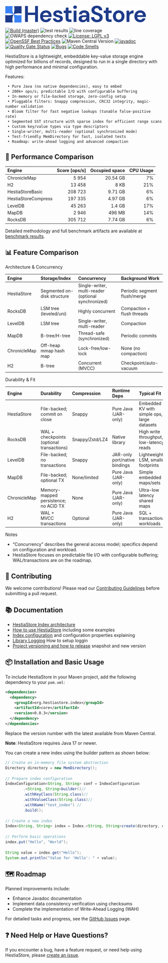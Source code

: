 ![HestiaStore logo](./images/logo.png)

[![Build (master)](https://github.com/jajir/HestiaStore/actions/workflows/maven.yml/badge.svg?branch=master)](https://github.com/jajir/HestiaStore/actions/workflows/maven.yml?query=branch%3Amain)
![test results](https://gist.githubusercontent.com/jajir/a613341fb9d9d0c6a426b42a714700b7/raw/badge-main.svg)
![line coverage](https://gist.githubusercontent.com/jajir/a613341fb9d9d0c6a426b42a714700b7/raw/jacoco-badge-main.svg)
![OWAPS dependency check](https://gist.githubusercontent.com/jajir/a613341fb9d9d0c6a426b42a714700b7/raw/badge-owasp-main.svg)
[![License: LGPL v3](https://img.shields.io/badge/License-LGPL%20v3-blue.svg)](https://www.gnu.org/licenses/lgpl-3.0)
[![OpenSSF Best Practices](https://www.bestpractices.dev/projects/10654/badge)](https://www.bestpractices.dev/projects/10654)
![Maven Central Version](https://img.shields.io/maven-central/v/org.hestiastore.index/core)
[![javadoc](https://javadoc.io/badge2/org.hestiastore.index/core/javadoc.svg)](https://javadoc.io/doc/org.hestiastore.index/core)
[![Quality Gate Status](https://sonarcloud.io/api/project_badges/measure?project=jajir_HestiaStore&metric=alert_status)](https://sonarcloud.io/summary/new_code?id=jajir_HestiaStore)
[![Bugs](https://sonarcloud.io/api/project_badges/measure?project=jajir_HestiaStore&metric=bugs)](https://sonarcloud.io/summary/new_code?id=jajir_HestiaStore)
[![Code Smells](https://sonarcloud.io/api/project_badges/measure?project=jajir_HestiaStore&metric=code_smells)](https://sonarcloud.io/summary/new_code?id=jajir_HestiaStore)

HestiaStore is a lightweight, embeddable key-value storage engine optimized for billions of records, designed to run in a single directory with high performance and minimal configuration.

Features:

```plaintext
 • Pure Java (no native dependencies), easy to embed
 • 200k+ ops/s; predictable I/O with configurable buffering
 • In-memory or file-backed storage, zero-config setup
 • Pluggable filters: Snappy compression, CRC32 integrity, magic-number validation
 • Bloom filter for fast negative lookups (tunable false-positive rate)
 • Segmented SST structure with sparse index for efficient range scans
 • Custom key/value types via type descriptors
 • Single-writer, multi-reader (optional synchronized mode)
 • Test-friendly MemDirectory for fast, isolated tests
 • Roadmap: write-ahead logging and advanced compaction
```

## 🚀 Performance Comparison

| Engine | Score [ops/s] | Occupied space | CPU Usage |
|:-------|--------------:|---------------:|----------:|
| ChronicleMap |         5 954 | 20.54 GB | 7% |
| H2 |        13 458 | 8 KB | 21% |
| HestiaStoreBasic |       208 723 | 9.71 GB | 6% |
| HestiaStoreCompress |       197 335 | 4.97 GB | 6% |
| LevelDB |        45 263 | 1.4 GB | 17% |
| MapDB |         2 946 | 496 MB | 14% |
| RocksDB |       305 712 | 7.74 GB | 6% |

Detailed methodology and full benchmark artifacts are available at [benchmark results](https://hestiastore.org/benchmark-results/).

## 📊 Feature Comparison

Architecture & Concurrency

| Engine | Storage/Index | Concurrency | Background Work |
|:--|:--|:--|:--|
| HestiaStore | Segmented on-disk structure | Single-writer, multi-reader (optional synchronized) | Periodic segment flush/merge |
| RocksDB | LSM tree (leveled/uni) | Highly concurrent | Compaction + flush threads |
| LevelDB | LSM tree | Single-writer, multi-reader | Compaction |
| MapDB | B-tree/H-tree | Thread-safe (synchronized) | Periodic commits |
| ChronicleMap | Off-heap mmap hash map | Lock-free/low-lock | None (no compaction) |
| H2 | B-tree | Concurrent (MVCC) | Checkpoint/auto-vacuum |

Durability & Fit

| Engine | Durability | Compression | Runtime Deps | Typical Fit |
|:--|:--|:--|:--|:--|
| HestiaStore | File-backed; commit on close | Snappy | Pure Java (JAR-only) | Embedded KV with simple ops, large datasets |
| RocksDB | WAL + checkpoints (optional transactions) | Snappy/Zstd/LZ4 | Native library | High write throughput, low-latency reads |
| LevelDB | File-backed; no transactions | Snappy | JAR-only port/native bindings | Lightweight LSM, smaller footprints |
| MapDB | File-backed; optional TX | None/limited | Pure Java (JAR-only) | Simple embedded maps/sets |
| ChronicleMap | Memory-mapped persistence; no ACID TX | None | Pure Java (JAR-only) | Ultra-low latency shared maps |
| H2 | WAL + MVCC transactions | Optional | Pure Java (JAR-only) | SQL + transactional workloads |

Notes

- “Concurrency” describes the general access model; specifics depend on configuration and workload.
- HestiaStore focuses on predictable file I/O with configurable buffering; WAL/transactions are on the roadmap.

## 🤝 Contributing

We welcome contributions! Please read our [Contributing Guidelines](CONTRIBUTING.md) before submitting a pull request.

## 📚 Documentation

- [HestiaStore Index architecture](https://hestiastore.org/architecture/arch-index/)
- [How to use HestiaStore](https://hestiastore.org/how-to-use/) including some examples
- [Index configuration](https://hestiastore.org/configuration/) and configuration properties explaining
- [Library Logging](https://hestiastore.org/configuration/logging/) How to setup loggin
- [Project versioning and how to release](https://hestiastore.org/development/release/) snapshot and new version

<!--
* [Segment implementation details](segment.md)
-->

## 📦 Installation and Basic Usage

To include HestiaStore in your Maven project, add the following dependency to your `pom.xml`:

```xml
<dependencies>
  <dependency>
    <groupId>org.hestiastore.index</groupId>
    <artifactId>core</artifactId>
    <version>0.0.3</version>
  </dependency>
</dependencies>
```

Replace the version number with the latest available from Maven Central.

**Note**: HestiaStore requires Java 17 or newer.

You can create a new index using the builder pattern as shown below:

```java
// Create an in-memory file system abstraction
Directory directory = new MemDirectory();

// Prepare index configuration
IndexConfiguration<String, String> conf = IndexConfiguration
        .<String, String>builder()//
        .withKeyClass(String.class)//
        .withValueClass(String.class)//
        .withName("test_index") //
        .build();

// Create a new index
Index<String, String> index = Index.<String, String>create(directory, conf);

// Perform basic operations
index.put("Hello", "World");

String value = index.get("Hello");
System.out.println("Value for 'Hello': " + value);
```

## 🗺️ Roadmap

Planned improvements include:

- Enhance Javadoc documentation
- Implement data consistency verification using checksums
- Complete the implementation of Write-Ahead Logging (WAH)

For detailed tasks and progress, see the [GitHub Issues](https://github.com/jajir/HestiaStore/issues) page.

## ❓ Need Help or Have Questions?

If you encounter a bug, have a feature request, or need help using HestiaStore, please [create an issue](https://github.com/jajir/HestiaStore/issues).
